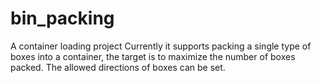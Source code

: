 # bin_packing
A container loading project
Currently it supports packing a single type of boxes into a container, the target is to maximize the number of boxes packed. The allowed directions of boxes can be set. 
